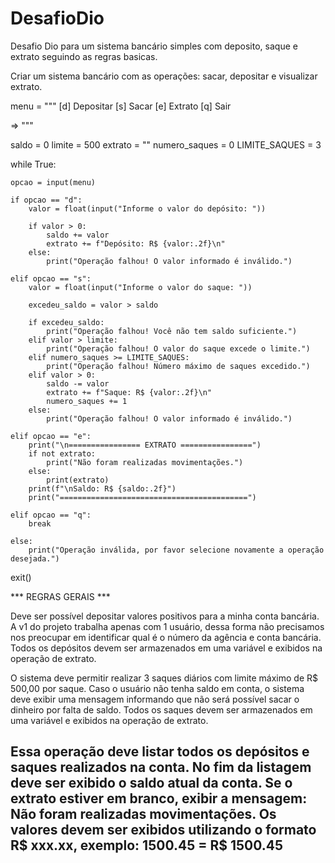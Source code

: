# DesafioDio
Desafio Dio para um sistema bancário simples com deposito, saque e extrato seguindo as regras basicas.

Criar um sistema bancário com as operações: sacar, depositar e visualizar extrato.





menu = """
[d] Depositar
[s] Sacar
[e] Extrato
[q] Sair

=> """

saldo = 0
limite = 500
extrato = ""
numero_saques = 0
LIMITE_SAQUES = 3

while True:

    opcao = input(menu)

    if opcao == "d":
        valor = float(input("Informe o valor do depósito: "))

        if valor > 0:
            saldo += valor
            extrato += f"Depósito: R$ {valor:.2f}\n"
        else:
            print("Operação falhou! O valor informado é inválido.")

    elif opcao == "s":
        valor = float(input("Informe o valor do saque: "))

        excedeu_saldo = valor > saldo

        if excedeu_saldo:
            print("Operação falhou! Você não tem saldo suficiente.")
        elif valor > limite:
            print("Operação falhou! O valor do saque excede o limite.")
        elif numero_saques >= LIMITE_SAQUES:
            print("Operação falhou! Número máximo de saques excedido.")
        elif valor > 0:
            saldo -= valor
            extrato += f"Saque: R$ {valor:.2f}\n"
            numero_saques += 1
        else:
            print("Operação falhou! O valor informado é inválido.")

    elif opcao == "e":
        print("\n================ EXTRATO ================")
        if not extrato:
            print("Não foram realizadas movimentações.")
        else:
            print(extrato)
        print(f"\nSaldo: R$ {saldo:.2f}")
        print("==========================================")

    elif opcao == "q":
        break

    else:
        print("Operação inválida, por favor selecione novamente a operação desejada.")

exit()

*** REGRAS GERAIS ***

Deve ser possível depositar valores positivos para a minha conta bancária. A v1 do projeto trabalha apenas com 1 usuário, dessa forma não precisamos nos preocupar em identificar qual é o número da agência e conta bancária. Todos os depósitos devem ser armazenados em uma variável e exibidos na operação de extrato.

O sistema deve permitir realizar 3 saques diários com limite máximo de R$ 500,00 por saque. Caso o usuário não tenha saldo em conta, o sistema deve exibir uma mensagem informando que não será possível sacar o dinheiro por falta de saldo. Todos os saques devem ser armazenados em uma variável e exibidos na operação de extrato.

Essa operação deve listar todos os depósitos e saques realizados na conta. No fim da listagem deve ser exibido o saldo atual da conta. Se o extrato estiver em branco, exibir a mensagem: Não foram realizadas movimentações.
Os valores devem ser exibidos utilizando o formato R$ xxx.xx, exemplo:
1500.45 = R$ 1500.45
-----------------------------




